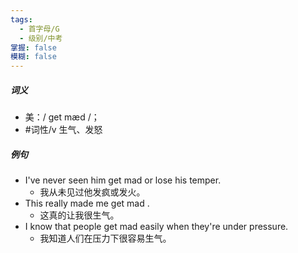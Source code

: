 ```yaml
---
tags:
  - 首字母/G
  - 级别/中考
掌握: false
模糊: false
---
```

##### 词义
- 美：/ ɡet mæd /；
- #词性/v  生气、发怒
##### 例句
- I've never seen him get mad or lose his temper.
	- 我从未见过他发疯或发火。
- This really made me get mad .
	- 这真的让我很生气。
- I know that people get mad easily when they're under pressure.
	- 我知道人们在压力下很容易生气。
